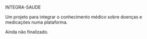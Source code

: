 INTEGRA-SAUDE

Um projeto para integrar o conhecimento médico sobre doenças e medicações numa plataforma.

Ainda não finalizado.
